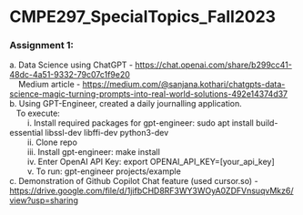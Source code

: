 # CMPE297_SpecialTopics_Fall2023

### Assignment 1:
a.  Data Science using ChatGPT - https://chat.openai.com/share/b299cc41-48dc-4a51-9332-79c07c1f9e20 <br>
&nbsp; &nbsp; Medium article - https://medium.com/@sanjana.kothari/chatgpts-data-science-magic-turning-prompts-into-real-world-solutions-492e14374d37 <br>
b.  Using GPT-Engineer, created a daily journalling application. <br>
&nbsp; &nbsp;To execute: <br>
&nbsp; &nbsp; &nbsp; &nbsp; i. Install required packages for gpt-engineer: sudo apt install build-essential libssl-dev libffi-dev python3-dev <br>
&nbsp; &nbsp; &nbsp; &nbsp; ii. Clone repo <br>
&nbsp; &nbsp; &nbsp; &nbsp; iii. Install gpt-engineer: make install <br>
&nbsp; &nbsp; &nbsp; &nbsp; iv. Enter OpenAI API Key: export OPENAI_API_KEY=[your_api_key] <br>
&nbsp; &nbsp; &nbsp; &nbsp; v. To run: gpt-engineer projects/example <br>
c.  Demonstration of Github Copilot Chat feature (used cursor.so) - https://drive.google.com/file/d/1jifbCHD8RF3WY3WOyA0ZDFVnsuqvMkz6/view?usp=sharing
